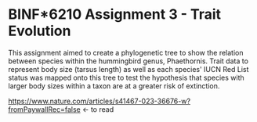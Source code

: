 # BINF*6210 Assignment 3 - Trait Evolution

This assignment aimed to create a phylogenetic tree to show the relation between species within the hummingbird genus, Phaethornis. Trait data to represent body size (tarsus length) as well as each species' IUCN Red List status was mapped onto this tree to test the hypothesis that species with larger body sizes within a taxon are at a greater risk of extinction.

https://www.nature.com/articles/s41467-023-36676-w?fromPaywallRec=false <- to read
